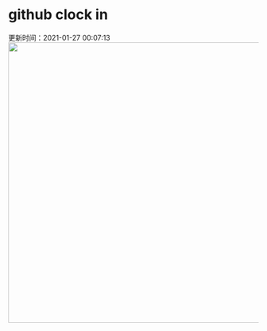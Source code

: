 # github clock in
更新时间：2021-01-27 00:07:13
 <img style="-webkit-user-select: none;margin: auto;cursor: zoom-in;" src="https://cn.bing.com/th?id=OHR.Taormina_ZH-CN7163221115_1920x1080.jpg&rf=LaDigue_1920x1080.jpg&pid=hp" width="1004" height="564"> 